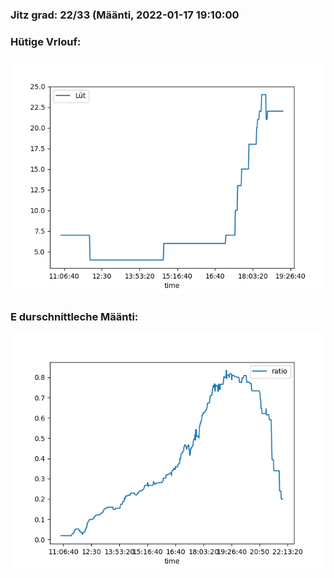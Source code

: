 ### Jitz grad: 22/33 (Määnti, 2022-01-17 19:10:00

### Hütige Vrlouf:
![Graph](Today.png)

### E durschnittleche Määnti:
![Graph](Määnti.png)